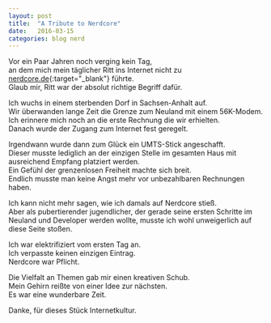 ```yaml
---
layout: post
title:  "A Tribute to Nerdcore"
date:   2016-03-15
categories: blog nerd
---
```


Vor ein Paar Jahren noch verging kein Tag,   
an dem mich mein täglicher Ritt ins Internet nicht zu [nerdcore.de](http://nerdcore.de){:target="_blank"} führte.   
Glaub mir, Ritt war der absolut richtige Begriff dafür.   

Ich wuchs in einem sterbenden Dorf in Sachsen-Anhalt auf.   
Wir überwanden lange Zeit die Grenze zum Neuland mit einem 56K-Modem.   
Ich erinnere mich noch an die erste Rechnung die wir erhielten.   
Danach wurde der Zugang zum Internet fest geregelt.   

Irgendwann wurde dann zum Glück ein UMTS-Stick angeschafft.   
Dieser musste lediglich an der einzigen Stelle im gesamten Haus mit ausreichend Empfang platziert werden.   
Ein Gefühl der grenzenlosen Freiheit machte sich breit.   
Endlich musste man keine Angst mehr vor unbezahlbaren Rechnungen haben.   

Ich kann nicht mehr sagen, wie ich damals auf Nerdcore stieß.   
Aber als pubertierender jugendlicher, der gerade seine ersten Schritte im Neuland und Developer werden wollte, musste ich wohl unweigerlich auf diese Seite stoßen.   

Ich war elektrifiziert vom ersten Tag an.   
Ich verpasste keinen einzigen Eintrag.   
Nerdcore war Pflicht.   

Die Vielfalt an Themen gab mir einen kreativen Schub.   
Mein Gehirn reißte von einer Idee zur nächsten.   
Es war eine wunderbare Zeit.   

Danke, für dieses Stück Internetkultur.   
